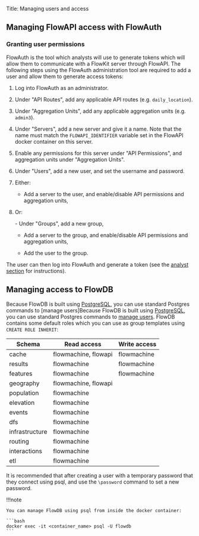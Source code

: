 Title: Managing users and access

## Managing FlowAPI access with FlowAuth

### Granting user permissions 

FlowAuth is the tool which analysts will use to generate tokens which will allow them to communicate with a FlowKit server through FlowAPI. The following steps using the FlowAuth administration tool are required to add a user and allow them to generate access tokens:

1. Log into FlowAuth as an administrator.

2. Under "API Routes", add any applicable API routes (e.g. `daily_location`).

3. Under "Aggregation Units", add any applicable aggregation units (e.g. `admin3`).

3. Under "Servers", add a new server and give it a name. Note that the name must match the `FLOWAPI_IDENTIFIER` variable set in the FlowAPI docker container on this server.

4. Enable any permissions for this server under "API Permissions", and aggregation units under "Aggregation Units".

5. Under "Users", add a new user, and set the username and password.

6. Either:
    - Add a server to the user, and enable/disable API permissions and aggregation units,
    <p>
7. Or:
    <p>
    - Under "Groups", add a new group,

    - Add a server to the group, and enable/disable API permissions and aggregation units,

    - Add the user to the group.

The user can then log into FlowAuth and generate a token (see the [analyst section](../analyst/index.md#flowauth) for instructions).

## Managing access to FlowDB

Because FlowDB is built using [PostgreSQL](https://postgresql.org), you can use standard Postgres commands to [manage users]Because FlowDB is built using [PostgreSQL](https://postgresql.org), you can use standard Postgres commands to [manage users](https://www.postgresql.org/docs/current/sql-createrole.html). FlowDB contains some default roles which you can use as group templates using `CREATE ROLE INHERIT`:

| Schema | Read access | Write access |
| ------ | ----------- | ------------ |
| cache | flowmachine, flowapi | flowmachine |
| results | flowmachine | flowmachine |
| features | flowmachine | flowmachine |
| geography | flowmachine, flowapi | |
| population | flowmachine | |
| elevation | flowmachine | |
| events | flowmachine | |
| dfs | flowmachine | |
| infrastructure | flowmachine | |
| routing | flowmachine | |
| interactions | flowmachine | |
| etl | flowmachine | |

It is recommended that after creating a user with a temporary password that they connect using psql, and use the `\password` command to set a new password.

!!!note

    You can manage FlowDB using psql from inside the docker container:
    
    ```bash
    docker exec -it <container_name> psql -U flowdb
    ```